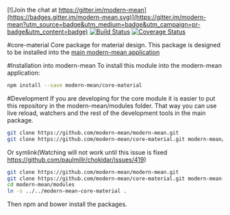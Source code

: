 [![Join the chat at https://gitter.im/modern-mean](https://badges.gitter.im/modern-mean.svg)](https://gitter.im/modern-mean?utm_source=badge&utm_medium=badge&utm_campaign=pr-badge&utm_content=badge)
[![Build Status](https://travis-ci.org/modern-mean/modern-mean-core-material.svg?branch=master)](https://travis-ci.org/modern-mean/modern-mean-core-material)
[![Coverage Status](https://coveralls.io/repos/github/modern-mean/modern-mean-core-material/badge.svg?branch=master)](https://coveralls.io/github/modern-mean/modern-mean-core-material?branch=master)


#core-material
Core package for material design.  This package is designed to be installed into the <a href="https://github.com/modern-mean/modern-mean">main modern-mean application</a>

#Installation into modern-mean
To install this module into the modern-mean application:
```sh
npm install --save modern-mean/core-material
```

#Development
If you are developing for the core module it is easier to put this repository in the modern-mean/modules folder.  That way you can use live reload, watchers and the rest of the development tools in the main package.
```sh
git clone https://github.com/modern-mean/modern-mean.git
git clone https://github.com/modern-mean/core-material.git modern-mean/modules/modern-mean-core-material
```
Or symlink(Watching will not work until this issue is fixed https://github.com/paulmillr/chokidar/issues/419)
```sh
git clone https://github.com/modern-mean/modern-mean.git
git clone https://github.com/modern-mean/core-material.git modern-mean-core-material
cd modern-mean/modules
ln -s ../../modern-mean-core-material .
```
Then npm and bower install the packages.
